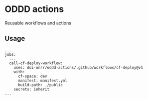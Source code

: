 # ODDD actions
Reusable workflows and actions

## Usage
```
...
jobs:
  ...
  call-cf-deploy-workflow:
    uses: doi-onrr/oddd-actions/.github/workflows/cf-deploy@v1
    with:
      cf-space: dev
      manifest: manifest.yml
      build-path: ./public
    secrets: inherit
...
```
